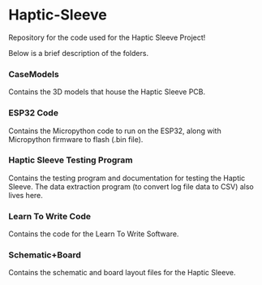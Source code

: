 # Haptic-Sleeve
Repository for the code used for the Haptic Sleeve Project!

Below is a brief description of the folders.

### CaseModels
Contains the 3D models that house the Haptic Sleeve PCB.

### ESP32 Code
Contains the Micropython code to run on the ESP32, along with Micropython firmware to flash (.bin file).

### Haptic Sleeve Testing Program
Contains the testing program and documentation for testing the Haptic Sleeve. The data extraction program (to convert log file data to CSV) also lives here.

### Learn To Write Code
Contains the code for the Learn To Write Software.

### Schematic+Board
Contains the schematic and board layout files for the Haptic Sleeve.
